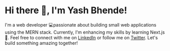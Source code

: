 # Hi there 👋, I'm Yash Bhende!

I'm a web developer 💻passionate about building small web applications using the MERN stack. Currently, I'm enhancing my skills by learning Next.js 🚀. 
Feel free to connect with me on [LinkedIn](https://www.linkedin.com/in/yash-b-409b30233) or follow me on [Twitter](https://twitter.com/YashBhende9). Let's build something amazing together!

